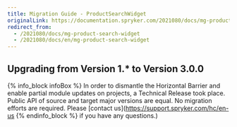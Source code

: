 ```yaml
---
title: Migration Guide - ProductSearchWidget
originalLink: https://documentation.spryker.com/2021080/docs/mg-product-search-widget
redirect_from:
  - /2021080/docs/mg-product-search-widget
  - /2021080/docs/en/mg-product-search-widget
---
```


## Upgrading from Version 1.* to Version 3.0.0

{% info_block infoBox %}
In order to dismantle the Horizontal Barrier and enable partial module updates on projects, a Technical Release took place. Public API of source and target major versions are equal. No migration efforts are required. Please [contact us](https://support.spryker.com/hc/en-us
{% endinfo_block %} if you have any questions.)
